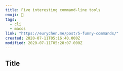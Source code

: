 ```yaml
---
title: Five interesting command-line tools
emoji: 📝
tags:
  - cli
  - macos
link: "https://eurychen.me/post/5-funny-commands/"
created: 2020-07-11T05:16:40.000Z
modified: 2020-07-11T05:28:07.000Z
---
```


## Title
